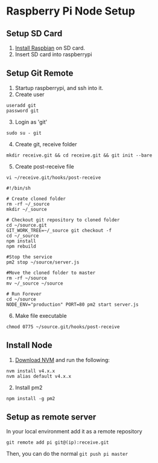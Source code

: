 # Raspberry Pi Node Setup

## Setup SD Card
1. [Install Raspbian](https://www.raspberrypi.org/documentation/installation/installing-images/mac.md) on SD card.
1. Insert SD card into raspberrypi

## Setup Git Remote
1) Startup raspberrypi, and ssh into it.
2) Create user
```
useradd git
password git
```
3) Login as 'git'
```
sudo su - git
```
4) Create git, receive folder
```
mkdir receive.git && cd receive.git && git init --bare
```
5) Create post-receive file
```
vi ~/receive.git/hooks/post-receive
```

```
#!/bin/sh

# Create cloned folder
rm -rf ~/_source
mkdir ~/_source

# Checkout git repository to cloned folder
cd ~/source.git
GIT_WORK_TREE=~/_source git checkout -f
cd ~/_source
npm install
npm rebuild

#Stop the service
pm2 stop ~/source/server.js

#Move the cloned folder to master
rm -rf ~/source
mv ~/_source ~/source

# Run Forever
cd ~/source
NODE_ENV="production" PORT=80 pm2 start server.js
```

6) Make file executable
```
chmod 0775 ~/source.git/hooks/post-receive
```

## Install Node

1. [Download NVM](https://github.com/creationix/nvm) and run the following:
```
nvm install v4.x.x
nvm alias default v4.x.x
```
2. Install pm2
```
npm install -g pm2
```

## Setup as remote server

In your local environment add it as a remote repository
```
git remote add pi git@(ip):receive.git
```

Then, you can do the normal `git push pi master`
